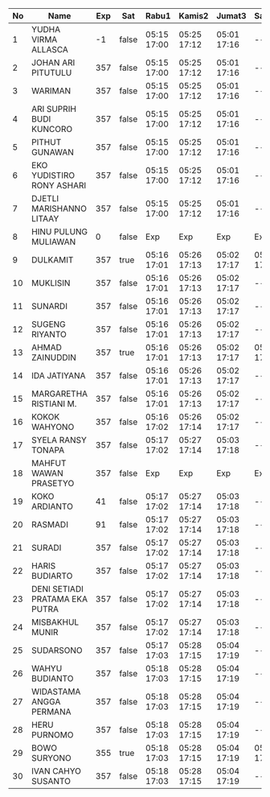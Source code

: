 | No | Name | Exp | Sat | Rabu1 | Kamis2 | Jumat3 | Sabtu4 | Senin6 | Selasa7 | Rabu8 | Kamis9 | Jumat10 | Sabtu11 | Senin13 | Selasa14 | Rabu15 | Kamis16 | Jumat17 | Sabtu18 | Senin20 | Selasa21 | Rabu22 | Kamis23 | Jumat24 | Sabtu25 | Senin27 |
|-----|-----|-----|-----|-----|-----|-----|-----|-----|-----|-----|-----|-----|-----|-----|-----|-----|-----|-----|-----|-----|-----|-----|-----|-----|-----|-----|
| 1 | YUDHA VIRMA ALLASCA | -1 | false | 05:15 17:00 | 05:25 17:12 | 05:01 17:16 | -- | 05:05 17:02 | 05:27 17:25 | 05:21 17:06 | 05:29 17:03 | 05:24 17:15 | -- | 05:13 17:28 | 05:09 17:11 | 05:06 17:07 | 05:05 17:29 | 05:20 17:22 | -- | 05:01 17:10 | 05:00 17:02 | 05:29 17:13 | 05:02 17:09 | 05:29 17:29 | -- | 05:08 - |
| 2 | JOHAN ARI PITUTULU | 357 | false | 05:15 17:00 | 05:25 17:12 | 05:01 17:16 | -- | 05:05 17:02 | 05:27 17:25 | 05:21 17:06 | 05:29 17:03 | 05:24 17:15 | -- | 05:13 17:28 | 05:09 17:11 | 05:06 17:07 | 05:05 17:29 | 05:20 17:22 | -- | 05:01 17:10 | 05:00 17:02 | 05:29 17:13 | 05:02 17:09 | 05:29 17:29 | -- | 05:08 - |
| 3 | WARIMAN | 357 | false | 05:15 17:00 | 05:25 17:12 | 05:01 17:16 | -- | 05:05 17:02 | 05:27 17:25 | 05:21 17:06 | 05:29 17:03 | 05:24 17:15 | -- | 05:13 17:28 | 05:09 17:11 | 05:06 17:07 | 05:05 17:29 | 05:20 17:22 | -- | 05:01 17:10 | 05:00 17:02 | 05:29 17:13 | 05:02 17:09 | 05:29 17:29 | -- | 05:08 - |
| 4 | ARI SUPRIH BUDI KUNCORO | 357 | false | 05:15 17:00 | 05:25 17:12 | 05:01 17:16 | -- | 05:05 17:02 | 05:27 17:25 | 05:21 17:06 | 05:29 17:03 | 05:24 17:15 | -- | 05:13 17:28 | 05:09 17:11 | 05:06 17:07 | 05:05 17:29 | 05:20 17:22 | -- | 05:01 17:10 | 05:00 17:02 | 05:29 17:13 | 05:02 17:09 | 05:29 17:29 | -- | 05:08 - |
| 5 | PITHUT GUNAWAN | 357 | false | 05:15 17:00 | 05:25 17:12 | 05:01 17:16 | -- | 05:05 17:02 | 05:27 17:25 | 05:21 17:06 | 05:29 17:03 | 05:24 17:15 | -- | 05:13 17:28 | 05:09 17:11 | 05:06 17:07 | 05:05 17:29 | 05:20 17:22 | -- | 05:01 17:10 | 05:00 17:02 | 05:29 17:13 | 05:02 17:09 | 05:29 17:29 | -- | 05:08 - |
| 6 | EKO YUDISTIRO RONY ASHARI | 357 | false | 05:15 17:00 | 05:25 17:12 | 05:01 17:16 | -- | 05:05 17:02 | 05:27 17:25 | 05:21 17:06 | 05:29 17:03 | 05:24 17:15 | -- | 05:13 17:28 | 05:09 17:11 | 05:06 17:07 | 05:05 17:29 | 05:20 17:22 | -- | 05:01 17:10 | 05:00 17:02 | 05:29 17:13 | 05:02 17:09 | 05:29 17:29 | -- | 05:08 - |
| 7 | DJETLI MARISHANNO LITAAY | 357 | false | 05:15 17:00 | 05:25 17:12 | 05:01 17:16 | -- | 05:05 17:02 | 05:27 17:25 | 05:21 17:06 | 05:29 17:03 | 05:24 17:15 | -- | 05:13 17:28 | 05:09 17:12 | 05:06 17:07 | 05:05 17:29 | 05:20 17:22 | -- | 05:01 17:10 | 05:00 17:02 | 05:30 17:13 | 05:02 17:09 | 05:29 17:29 | -- | 05:08 - |
| 8 | HINU PULUNG MULIAWAN | 0 | false | Exp | Exp | Exp | Exp | Exp | Exp | Exp | Exp | Exp | Exp | Exp | Exp | Exp | Exp | Exp | Exp | Exp | Exp | Exp | Exp | Exp | Exp | Exp |
| 9 | DULKAMIT | 357 | true | 05:16 17:01 | 05:26 17:13 | 05:02 17:17 | 05:15 17:17 | 05:06 17:03 | 05:28 17:26 | 05:22 17:07 | 05:30 17:04 | 05:25 17:16 | 05:07 17:27 | 05:14 17:29 | 05:10 17:12 | 05:07 17:08 | 05:06 17:30 | 05:21 17:23 | 05:14 17:26 | 05:02 17:11 | 05:01 17:03 | 05:30 17:14 | 05:03 17:10 | 05:30 17:30 | 05:05 17:13 | 05:09 - |
| 10 | MUKLISIN | 357 | false | 05:16 17:01 | 05:26 17:13 | 05:02 17:17 | -- | 05:06 17:03 | 05:28 17:26 | 05:22 17:07 | 05:30 17:04 | 05:25 17:16 | -- | 05:14 17:29 | 05:10 17:12 | 05:07 17:08 | 05:06 17:30 | 05:21 17:23 | -- | 05:02 17:11 | 05:01 17:03 | 05:30 17:14 | 05:03 17:10 | 05:30 17:30 | -- | 05:09 - |
| 11 | SUNARDI | 357 | false | 05:16 17:01 | 05:26 17:13 | 05:02 17:17 | -- | 05:06 17:03 | 05:28 17:26 | 05:22 17:07 | 05:30 17:04 | 05:25 17:16 | -- | 05:14 17:29 | 05:10 17:12 | 05:07 17:08 | 05:06 17:30 | 05:21 17:23 | -- | 05:02 17:11 | 05:01 17:03 | 05:30 17:14 | 05:03 17:10 | 05:30 17:30 | -- | 05:09 - |
| 12 | SUGENG RIYANTO | 357 | false | 05:16 17:01 | 05:26 17:13 | 05:02 17:17 | -- | 05:06 17:03 | 05:28 17:26 | 05:22 17:07 | 05:30 17:04 | 05:25 17:16 | -- | 05:14 17:29 | 05:10 17:12 | 05:07 17:08 | 05:06 17:30 | 05:21 17:23 | -- | 05:02 17:11 | 05:01 17:03 | 05:30 17:14 | 05:03 17:10 | 05:30 17:30 | -- | 05:09 - |
| 13 | AHMAD ZAINUDDIN | 357 | true | 05:16 17:01 | 05:26 17:13 | 05:02 17:17 | 05:15 17:17 | 05:06 17:03 | 05:28 17:26 | 05:22 17:07 | 05:30 17:04 | 05:25 17:16 | 05:07 17:27 | 05:14 17:29 | 05:10 17:12 | 05:07 17:08 | 05:06 17:30 | 05:21 17:23 | 05:14 17:26 | 05:02 17:11 | 05:01 17:03 | 05:30 17:14 | 05:03 17:10 | 05:30 17:30 | 05:05 17:13 | 05:09 - |
| 14 | IDA JATIYANA | 357 | false | 05:16 17:01 | 05:26 17:13 | 05:02 17:17 | -- | 05:06 17:03 | 05:28 17:26 | 05:22 17:07 | 05:30 17:04 | 05:25 17:16 | -- | 05:14 17:29 | 05:10 17:12 | 05:07 17:08 | 05:06 17:30 | 05:21 17:23 | -- | 05:02 17:11 | 05:01 17:03 | 05:30 17:14 | 05:03 17:10 | 05:30 17:30 | -- | 05:09 - |
| 15 | MARGARETHA RISTIANI M. | 357 | false | 05:16 17:01 | 05:26 17:13 | 05:02 17:17 | -- | 05:06 17:03 | 05:28 17:26 | 05:22 17:07 | 05:30 17:04 | 05:25 17:16 | -- | 05:14 17:29 | 05:10 17:12 | 05:07 17:08 | 05:06 17:30 | 05:21 17:23 | -- | 05:02 17:11 | 05:01 17:03 | 05:30 17:14 | 05:03 17:10 | 05:30 17:30 | -- | 05:09 - |
| 16 | KOKOK WAHYONO | 357 | false | 05:16 17:02 | 05:26 17:14 | 05:02 17:17 | -- | 05:06 17:03 | 05:28 17:26 | 05:22 17:07 | 05:30 17:05 | 05:25 17:16 | -- | 05:14 17:30 | 05:11 17:13 | 05:07 17:08 | 05:06 17:30 | 05:21 17:23 | -- | 05:02 17:11 | 05:01 17:03 | 05:31 17:14 | 05:03 17:10 | 05:30 17:30 | -- | 05:09 - |
| 17 | SYELA RANSY TONAPA | 357 | false | 05:17 17:02 | 05:27 17:14 | 05:03 17:18 | -- | 05:07 17:04 | 05:29 17:27 | 05:23 17:08 | 05:31 17:05 | 05:26 17:17 | -- | 05:15 17:30 | 05:11 17:13 | 05:08 17:09 | 05:07 17:31 | 05:22 17:24 | -- | 05:03 17:12 | 05:02 17:04 | 05:31 17:15 | 05:04 17:11 | 05:31 17:31 | -- | 05:10 - |
| 18 | MAHFUT WAWAN PRASETYO | 357 | false | Exp | Exp | Exp | Exp | Exp | Exp | Exp | Exp | Exp | Exp | Exp | Exp | 04:30 16:48 | 05:07 17:31 | 05:22 17:24 | -- | 05:03 17:12 | 05:02 17:04 | 05:31 17:15 | 05:04 17:11 | 05:31 17:31 | -- | 05:10 - |
| 19 | KOKO ARDIANTO | 41 | false | 05:17 17:02 | 05:27 17:14 | 05:03 17:18 | -- | 05:07 17:04 | 05:29 17:27 | 05:23 17:08 | 05:31 17:05 | 05:26 17:17 | -- | 05:15 17:30 | 05:11 17:13 | 05:08 17:09 | 05:07 17:31 | 05:22 17:24 | -- | 05:03 17:12 | 05:02 17:04 | 05:31 17:15 | 05:04 17:11 | 05:31 17:31 | -- | 05:10 - |
| 20 | RASMADI | 91 | false | 05:17 17:02 | 05:27 17:14 | 05:03 17:18 | -- | 05:07 17:04 | 05:29 17:27 | 05:23 17:08 | 05:31 17:05 | 05:26 17:17 | -- | 05:15 17:30 | 05:11 17:13 | 05:08 17:09 | 05:07 17:31 | 05:22 17:24 | -- | 05:03 17:12 | 05:02 17:04 | 05:31 17:15 | 05:04 17:11 | 05:31 17:31 | -- | 05:10 - |
| 21 | SURADI | 357 | false | 05:17 17:02 | 05:27 17:14 | 05:03 17:18 | -- | 05:07 17:04 | 05:29 17:27 | 05:23 17:08 | 05:31 17:05 | 05:26 17:17 | -- | 05:15 17:30 | 05:11 17:13 | 05:08 17:09 | 05:07 17:31 | 05:22 17:24 | -- | 05:03 17:12 | 05:02 17:04 | 05:31 17:15 | 05:04 17:11 | 05:31 17:31 | -- | 05:10 - |
| 22 | HARIS BUDIARTO | 357 | false | 05:17 17:02 | 05:27 17:14 | 05:03 17:18 | -- | 05:07 17:04 | 05:29 17:27 | 05:23 17:08 | 05:31 17:05 | 05:26 17:17 | -- | 05:15 17:30 | 05:11 17:13 | 05:08 17:09 | 05:07 17:31 | 05:22 17:24 | -- | 05:03 17:12 | 05:02 17:04 | 05:31 17:15 | 05:04 17:11 | 05:31 17:31 | -- | 05:10 - |
| 23 | DENI SETIADI PRATAMA EKA PUTRA | 357 | false | 05:17 17:02 | 05:27 17:14 | 05:03 17:18 | -- | 05:07 17:04 | 05:29 17:27 | 05:23 17:08 | 05:31 17:05 | 05:26 17:17 | -- | 05:15 17:30 | 05:11 17:13 | 05:08 17:09 | 05:07 17:31 | 05:22 17:24 | -- | 05:03 17:12 | 05:02 17:04 | 05:31 17:15 | 05:04 17:11 | 05:31 17:31 | -- | 05:10 - |
| 24 | MISBAKHUL MUNIR | 357 | false | 05:17 17:02 | 05:27 17:14 | 05:03 17:18 | -- | 05:07 17:04 | 05:29 17:27 | 05:23 17:08 | 05:31 17:05 | 05:26 17:18 | -- | 05:15 17:30 | 05:11 17:13 | 05:08 17:10 | 05:08 17:32 | 05:23 17:25 | -- | 05:04 17:13 | 05:03 17:05 | 05:32 17:16 | 05:05 17:12 | 05:32 17:32 | -- | 05:11 - |
| 25 | SUDARSONO | 357 | false | 05:17 17:03 | 05:28 17:15 | 05:04 17:19 | -- | 05:08 17:05 | 05:30 17:28 | 05:24 17:09 | 05:32 17:06 | 05:27 17:18 | -- | 05:16 17:31 | 05:12 17:14 | 05:09 17:10 | 05:08 17:32 | 05:23 17:25 | -- | 05:04 17:13 | 05:03 17:05 | 05:32 17:16 | 05:05 17:12 | 05:32 17:32 | -- | 05:11 - |
| 26 | WAHYU BUDIANTO | 357 | false | 05:18 17:03 | 05:28 17:15 | 05:04 17:19 | -- | 05:08 17:05 | 05:30 17:28 | 05:24 17:09 | 05:32 17:06 | 05:27 17:18 | -- | 05:16 17:31 | 05:12 17:14 | 05:09 17:10 | 05:08 17:32 | 05:23 17:25 | -- | 05:04 17:13 | 05:03 17:05 | 05:32 17:16 | 05:05 17:12 | 05:32 17:32 | -- | 05:11 - |
| 27 | WIDASTAMA ANGGA PERMANA | 357 | false | 05:18 17:03 | 05:28 17:15 | 05:04 17:19 | -- | 05:08 17:05 | 05:30 17:28 | 05:24 17:09 | 05:32 17:06 | 05:27 17:18 | -- | 05:16 17:31 | 05:12 17:14 | 05:09 17:10 | 05:08 17:32 | 05:23 17:25 | -- | 05:04 17:13 | 05:03 17:05 | 05:32 17:16 | 05:05 17:12 | 05:32 17:32 | -- | 05:11 - |
| 28 | HERU PURNOMO | 357 | false | 05:18 17:03 | 05:28 17:15 | 05:04 17:19 | -- | 05:08 17:05 | 05:30 17:28 | 05:24 17:09 | 05:32 17:06 | 05:27 17:18 | -- | 05:16 17:31 | 05:12 17:14 | 05:09 17:10 | 05:08 17:32 | 05:23 17:25 | -- | 05:04 17:13 | 05:03 17:05 | 05:32 17:16 | 05:05 17:12 | 05:32 17:32 | -- | 05:11 - |
| 29 | BOWO SURYONO | 355 | true | 05:18 17:03 | 05:28 17:15 | 05:04 17:19 | 05:15 17:17 | 05:08 17:05 | 05:30 17:28 | 05:24 17:09 | 05:32 17:06 | 05:27 17:18 | 05:07 17:27 | 05:16 17:31 | 05:12 17:14 | 05:09 17:10 | 05:08 17:32 | 05:23 17:25 | 05:14 17:26 | 05:04 17:13 | 05:03 17:05 | 05:32 17:16 | 05:05 17:12 | 05:32 17:32 | 05:05 17:13 | 05:11 - |
| 30 | IVAN CAHYO SUSANTO | 357 | false | 05:18 17:03 | 05:28 17:15 | 05:04 17:19 | -- | 05:08 17:05 | 05:30 17:28 | 05:24 17:09 | 05:32 17:06 | 05:27 17:18 | -- | 05:16 17:31 | 05:12 17:14 | 05:09 17:10 | 05:08 17:32 | 05:23 17:25 | -- | 05:04 17:13 | 05:03 17:05 | 05:32 17:16 | 05:05 17:12 | 05:32 17:32 | -- | 05:11 - |
